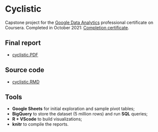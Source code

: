 # Cyclistic

Capstone project for the [Google Data Analytics](https://www.coursera.org/professional-certificates/google-data-analytics) professional certificate on Coursera. Completed in October 2021: [Completion certificate](https://www.coursera.org/account/accomplishments/specialization/certificate/GCFEMDV7KRFD).

## Final report

- [cyclistic.PDF](./cyclistic.pdf)
<!-- - [Markdown](./cyclistic.md) -->

## Source code

- [cyclistic.RMD](./cyclistic.rmd)

## Tools

- **Google Sheets** for initial exploration and sample pivot tables;
- **BigQuery** to store the dataset (5 million rows) and run **SQL** queries;
- **R + VScode** to build visualizations;
- **knitr** to compile the reports.
